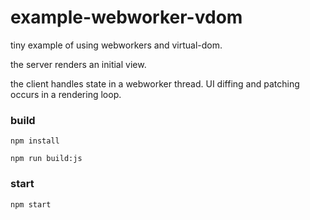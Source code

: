 # example-webworker-vdom

tiny example of using webworkers and virtual-dom.

the server renders an initial view.

the client handles state in a webworker thread.  UI diffing and patching occurs in a rendering loop.

### build
```npm install```


```npm run build:js```

### start
```npm start```
